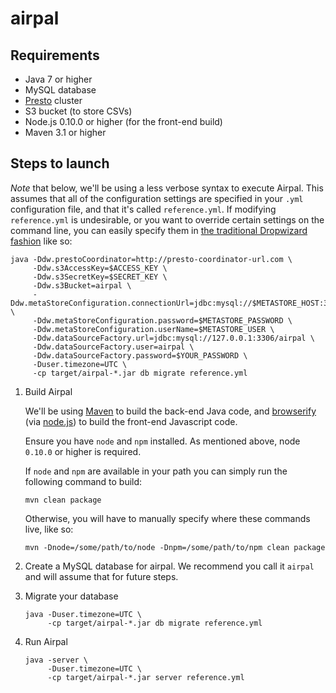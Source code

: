 # airpal

## Requirements

* Java 7 or higher
* MySQL database
* [Presto](http://prestodb.io) cluster
* S3 bucket (to store CSVs)
* Node.js 0.10.0 or higher (for the front-end build)
* Maven 3.1 or higher


## Steps to launch

*Note* that below, we'll be using a less verbose syntax to execute Airpal. This assumes
that all of the configuration settings are specified in your `.yml` configuration file,
and that it's called `reference.yml`.
If modifying `reference.yml` is undesirable, or you want to override certain settings on the command line,
you can easily specify them in [the traditional Dropwizard fashion](https://dropwizard.github.io/dropwizard/manual/core.html#configuration) like so:

```
java -Ddw.prestoCoordinator=http://presto-coordinator-url.com \
     -Ddw.s3AccessKey=$ACCESS_KEY \
     -Ddw.s3SecretKey=$SECRET_KEY \
     -Ddw.s3Bucket=airpal \
     -Ddw.metaStoreConfiguration.connectionUrl=jdbc:mysql://$METASTORE_HOST:3306/metastore \
     -Ddw.metaStoreConfiguration.password=$METASTORE_PASSWORD \
     -Ddw.metaStoreConfiguration.userName=$METASTORE_USER \
     -Ddw.dataSourceFactory.url=jdbc:mysql://127.0.0.1:3306/airpal \
     -Ddw.dataSourceFactory.user=airpal \
     -Ddw.dataSourceFactory.password=$YOUR_PASSWORD \
     -Duser.timezone=UTC \
     -cp target/airpal-*.jar db migrate reference.yml
```

1. Build Airpal

    We'll be using [Maven](http://maven.apache.org/) to build the back-end Java code,
    and [browserify](http://browserify.org/) (via [node.js](http://nodejs.org/)) to build
    the front-end Javascript code.
    
    Ensure you have `node` and `npm` installed. As mentioned above, node `0.10.0` or higher is
    required.

    If `node` and `npm` are available in your path you can simply run the following command to build:

    ```
    mvn clean package
    ```

    Otherwise, you will have to manually specify where these commands live, like so:

    ```
    mvn -Dnode=/some/path/to/node -Dnpm=/some/path/to/npm clean package
    ```
2. Create a MySQL database for airpal. We recommend you call it `airpal` and will assume that for future steps.

3. Migrate your database

    ```
    java -Duser.timezone=UTC \
         -cp target/airpal-*.jar db migrate reference.yml
    ```

4. Run Airpal

    ```
    java -server \
         -Duser.timezone=UTC \
         -cp target/airpal-*.jar server reference.yml
    ```
